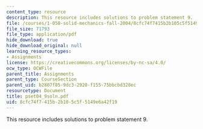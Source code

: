 ```yaml
---
content_type: resource
description: This resource includes solutions to problem statement 9.
file: /courses/1-050-solid-mechanics-fall-2004/8cfc74f7415b2b105c5f5149e6a42f19_pset04_9soln.pdf
file_size: 71793
file_type: application/pdf
hide_download: true
hide_download_original: null
learning_resource_types:
- Assignments
license: https://creativecommons.org/licenses/by-nc-sa/4.0/
ocw_type: OCWFile
parent_title: Assignments
parent_type: CourseSection
parent_uid: b2807f85-9dc3-2920-f155-75bbcbd328ec
resourcetype: Document
title: pset04_9soln.pdf
uid: 8cfc74f7-415b-2b10-5c5f-5149e6a42f19
---
```

This resource includes solutions to problem statement 9.